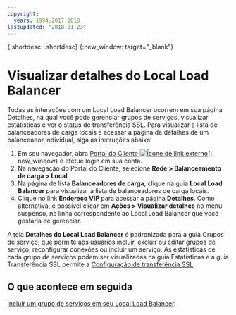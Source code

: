 ```yaml
---
copyright:
  years: 1994,2017,2018
lastupdated: "2018-01-23"
---
```


{:shortdesc: .shortdesc}
{:new_window: target="_blank"}

# Visualizar detalhes do Local Load Balancer

Todas as interações com um Local Load Balancer ocorrem em sua página Detalhes, na qual você pode gerenciar grupos de serviços, visualizar estatísticas e ver o status de transferência SSL. Para visualizar a lista de balanceadores de carga locais e acessar a página de detalhes de um balanceador individual, siga as instruções abaixo:

1. Em seu navegador, abra [Portal do Cliente ![Ícone de link externo](../../icons/launch-glyph.svg "Ícone de link externo")](https://control.softlayer.com/){: new_window} e efetue login em sua conta.
2. Na navegação do Portal do Cliente, selecione **Rede > Balanceamento de carga > Local**.
3. Na página de lista **Balanceadores de carga**, clique na guia **Local Load Balancer** para visualizar a lista de balanceadores de carga locais.
4. Clique no link **Endereço VIP** para acessar a página **Detalhes**. Como alternativa, é possível clicar em **Ações > Visualizar detalhes** no menu suspenso, na linha correspondente ao Local Load Balancer que você gostaria de gerenciar.

A tela **Detalhes do Local Load Balancer** é padronizada para a guia Grupos de serviço, que permite aos usuários incluir, excluir ou editar grupos de serviço, reconfigurar conexões ou incluir um serviço. As estatísticas de cada grupo de serviços podem ser visualizadas na guia Estatísticas e a guia Transferência SSL permite a [Configuração de
transferência SSL](configure-ssl-offloading-load-balancer.html).

## O que acontece em seguida

[Incluir um grupo de serviços em seu Local Load Balancer](add-service-group-load-balancer.html). 
